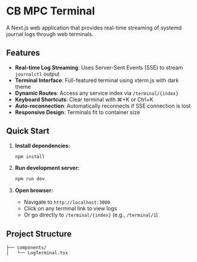 # CB MPC Terminal

A Next.js web application that provides real-time streaming of systemd journal logs through web terminals.

## Features

- **Real-time Log Streaming**: Uses Server-Sent Events (SSE) to stream `journalctl` output
- **Terminal Interface**: Full-featured terminal using xterm.js with dark theme
- **Dynamic Routes**: Access any service index via `/terminal/{index}`
- **Keyboard Shortcuts**: Clear terminal with ⌘+K or Ctrl+K
- **Auto-reconnection**: Automatically reconnects if SSE connection is lost
- **Responsive Design**: Terminals fit to container size

## Quick Start

1. **Install dependencies:**
   ```bash
   npm install
   ```

2. **Run development server:**
   ```bash
   npm run dev
   ```

3. **Open browser:**
   - Navigate to `http://localhost:3000`
   - Click on any terminal link to view logs
   - Or go directly to `/terminal/{index}` (e.g., `/terminal/1`)

## Project Structure

```
├── components/
│   └── LogTerminal.tsx      
```
